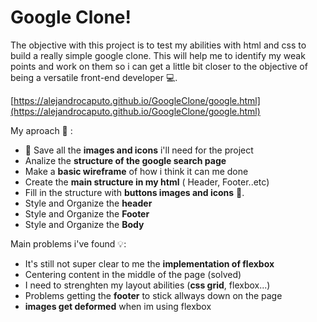 # Google Clone!
The objective with this project is to test my abilities with html and css to build a really simple google clone. This will help me to identify my weak points and work on them so i can get a little bit closer to the objective of being a versatile front-end developer 💻.

[https://alejandrocaputo.github.io/GoogleClone/google.html](https://alejandrocaputo.github.io/GoogleClone/google.html)

My aproach 📜 :

 -  💾 Save all the **images and icons** i'll need for the project 
 - Analize the **structure of the google search page**
 - Make a **basic wireframe** of how i think it can me done
 - Create the **main structure in my html** ( Header, Footer..etc)
 - Fill in the structure with **buttons images and icons** 🌆.
 - Style and Organize  the **header** 
 - Style and Organize  the **Footer**
 - Style and Organize  the **Body**

Main problems i've found 💡:

 - It's still not super clear to me the **implementation of flexbox**
 - Centering content in the middle of the page (solved)
 - I need to strenghten my layout abilities (**css grid**, flexbox...)
 - Problems getting the **footer** to stick allways down on the page
 - **images get deformed** when im using flexbox



